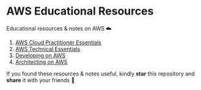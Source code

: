 # AWS Educational Resources
Educational resources & notes on AWS ☁️

1. [AWS Cloud Practitioner Essentials](https://github.com/melvincwng/AWS-Cloud-Practitioner-Essentials-Training)
2. [AWS Technical Essentials](https://github.com/melvincwng/AWS-Technical-Essentials-Training)
3. [Developing on AWS](https://github.com/melvincwng/AWS-Developing-On-AWS-Training)
4. [Architecting on AWS](https://github.com/melvincwng/Architecting-on-AWS-Training)

If you found these resources & notes useful, kindly **star** this repository and **share** it with your friends 🌟
